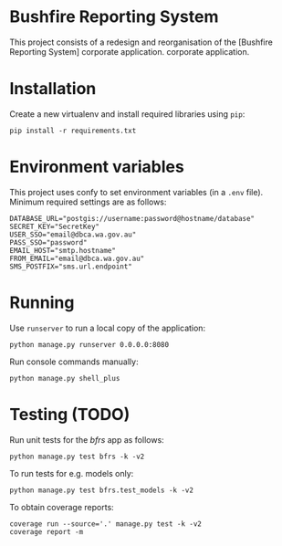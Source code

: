 # Bushfire Reporting System

This project consists of a redesign and reorganisation of the [Bushfire
Reporting System] corporate application.
corporate application.

# Installation

Create a new virtualenv and install required libraries using `pip`:

    pip install -r requirements.txt

# Environment variables

This project uses confy to set environment
variables (in a `.env` file). Minimum required settings are as follows:

    DATABASE_URL="postgis://username:password@hostname/database"
    SECRET_KEY="SecretKey"
    USER_SSO="email@dbca.wa.gov.au"
    PASS_SSO="password"
    EMAIL_HOST="smtp.hostname"
    FROM_EMAIL="email@dbca.wa.gov.au"
    SMS_POSTFIX="sms.url.endpoint"

# Running

Use `runserver` to run a local copy of the application:

    python manage.py runserver 0.0.0.0:8080

Run console commands manually:

    python manage.py shell_plus

# Testing (TODO)

Run unit tests for the *bfrs* app as follows:

    python manage.py test bfrs -k -v2

To run tests for e.g. models only:

    python manage.py test bfrs.test_models -k -v2

To obtain coverage reports:

    coverage run --source='.' manage.py test -k -v2
    coverage report -m
